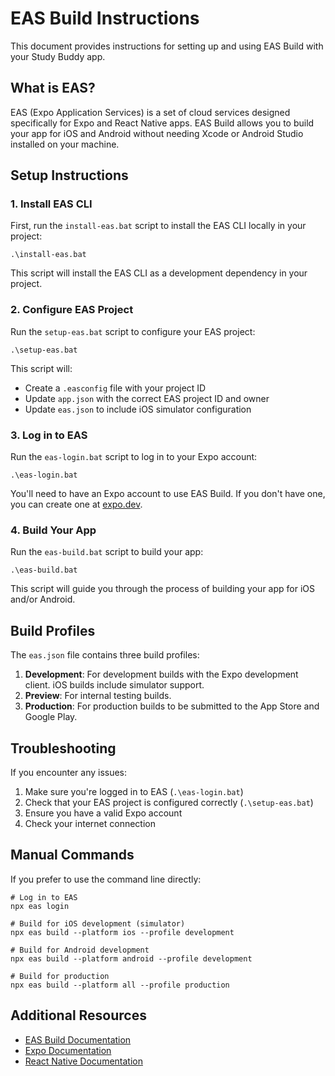 # EAS Build Instructions

This document provides instructions for setting up and using EAS Build with your Study Buddy app.

## What is EAS?

EAS (Expo Application Services) is a set of cloud services designed specifically for Expo and React Native apps. EAS Build allows you to build your app for iOS and Android without needing Xcode or Android Studio installed on your machine.

## Setup Instructions

### 1. Install EAS CLI

First, run the `install-eas.bat` script to install the EAS CLI locally in your project:

```
.\install-eas.bat
```

This script will install the EAS CLI as a development dependency in your project.

### 2. Configure EAS Project

Run the `setup-eas.bat` script to configure your EAS project:

```
.\setup-eas.bat
```

This script will:
- Create a `.easconfig` file with your project ID
- Update `app.json` with the correct EAS project ID and owner
- Update `eas.json` to include iOS simulator configuration

### 3. Log in to EAS

Run the `eas-login.bat` script to log in to your Expo account:

```
.\eas-login.bat
```

You'll need to have an Expo account to use EAS Build. If you don't have one, you can create one at [expo.dev](https://expo.dev/signup).

### 4. Build Your App

Run the `eas-build.bat` script to build your app:

```
.\eas-build.bat
```

This script will guide you through the process of building your app for iOS and/or Android.

## Build Profiles

The `eas.json` file contains three build profiles:

1. **Development**: For development builds with the Expo development client. iOS builds include simulator support.
2. **Preview**: For internal testing builds.
3. **Production**: For production builds to be submitted to the App Store and Google Play.

## Troubleshooting

If you encounter any issues:

1. Make sure you're logged in to EAS (`.\eas-login.bat`)
2. Check that your EAS project is configured correctly (`.\setup-eas.bat`)
3. Ensure you have a valid Expo account
4. Check your internet connection

## Manual Commands

If you prefer to use the command line directly:

```
# Log in to EAS
npx eas login

# Build for iOS development (simulator)
npx eas build --platform ios --profile development

# Build for Android development
npx eas build --platform android --profile development

# Build for production
npx eas build --platform all --profile production
```

## Additional Resources

- [EAS Build Documentation](https://docs.expo.dev/build/introduction/)
- [Expo Documentation](https://docs.expo.dev/)
- [React Native Documentation](https://reactnative.dev/docs/getting-started)